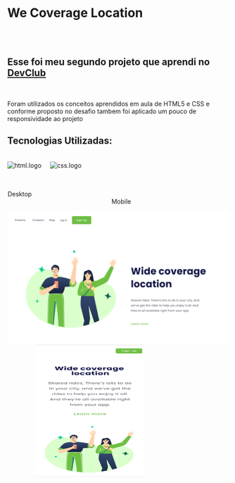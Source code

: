 <h1>We Coverage Location</h1>
<br>
<br>
<h2>Esse foi meu segundo projeto que  aprendi no <a href="https://rodolfomori.com/devclub">DevClub</a></h2>
<br>
<p>Foram utilizados os conceitos aprendidos em aula de HTML5 e CSS e conforme proposto no desafio tambem foi aplicado um pouco de responsividade ao projeto </p>
<h2>Tecnologias Utilizadas:</h2>
<br>
<div display="felx"> 
<img src="https://img.shields.io/badge/HTML5-E34F26?style=for-the-badge&logo=html5&logoColor=white" alt="html.logo" width="80px" height="30px" /> &nbsp &nbsp
<img src="https://img.shields.io/badge/CSS3-1572B6?style=for-the-badge&logo=css3&logoColor=white" alt="css.logo" width="80px" height="30px" />
</div>

<br>
<br>

<p align="center">Desktop&emsp;&emsp;&emsp;&emsp;&emsp;&emsp;&emsp;&emsp;&emsp;&emsp;&emsp;&emsp;&emsp;&emsp;&emsp;&emsp;&emsp;&emsp;&emsp;&emsp;&emsp;&emsp;&emsp;&emsp;&emsp;&emsp;&emsp;&emsp;&emsp;&emsp;&emsp;&emsp;&emsp;Mobile</p>


<div display="flex">
<img src="https://github.com/Phelipefb/We-Coverage-Location/blob/main/assets/Desktop.png?raw=true"  width="600px" height="300px"  title="Desktop"/>
  &nbsp &nbsp &nbsp &nbsp &nbsp &nbsp &nbsp &nbsp
<img src="https://github.com/Phelipefb/We-Coverage-Location/blob/main/assets/Mobile.png?raw=true" width="250px" height="300" title="Mobile"/>
</div>
